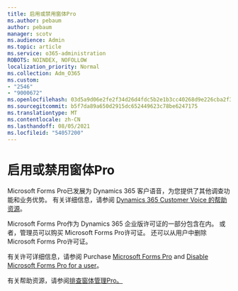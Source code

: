 ```yaml
---
title: 启用或禁用窗体Pro
ms.author: pebaum
author: pebaum
manager: scotv
ms.audience: Admin
ms.topic: article
ms.service: o365-administration
ROBOTS: NOINDEX, NOFOLLOW
localization_priority: Normal
ms.collection: Adm_O365
ms.custom:
- "2546"
- "9000672"
ms.openlocfilehash: 03d5a9d06e2fe2f34d26d4fdc5b2e1b3cc40268d9e226cba2f30aae880d941fe
ms.sourcegitcommit: b5f7da89a650d2915dc652449623c78be6247175
ms.translationtype: MT
ms.contentlocale: zh-CN
ms.lasthandoff: 08/05/2021
ms.locfileid: "54057200"
---
```

# <a name="enable-or-disable-forms-pro"></a>启用或禁用窗体Pro

Microsoft Forms Pro已发展为 Dynamics 365 客户语音，为您提供了其他调查功能和业务优势。 有关详细信息，请参阅 [Dynamics 365 Customer Voice 的帮助资源](https://go.microsoft.com/fwlink/p/?linkid=2128357)。  

Microsoft Forms Pro作为 Dynamics 365 企业版许可证的一部分包含在内。 或者，管理员可以购买 Microsoft Forms Pro许可证。 还可以从用户中删除 Microsoft Forms Pro许可证。  

有关许可详细信息，请参阅 Purchase [Microsoft Forms Pro](https://docs.microsoft.com/forms-pro/purchase#purchase-microsoft-forms-pro-for-users-in-a-dynamics-365-tenant) and [Disable Microsoft Forms Pro for a user](https://docs.microsoft.com/forms-pro/purchase#disable-microsoft-forms-pro-for-a-user-1)。
  
有关帮助资源，请参阅[排查窗体管理Pro。](https://docs.microsoft.com/forms-pro/troubleshoot)